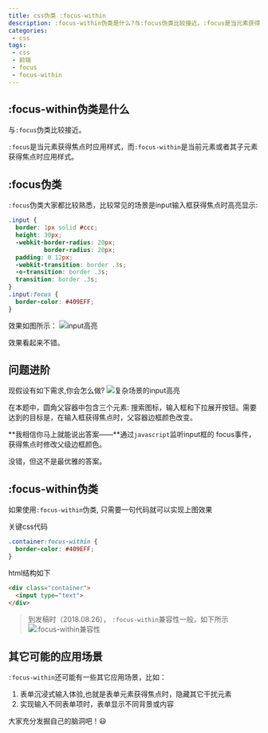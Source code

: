 ```yaml
---
title: css伪类 :focus-within
description: :focus-within伪类是什么?与:focus伪类比较接近。:focus是当元素获得焦点时应用样式，而:focus-within是当前元素或者其子元素获得焦点时应用样式。
categories:
 - css
tags:
 - css
 - 前端
 - focus
 - focus-within
---
```


## :focus-within伪类是什么
与`:focus`伪类比较接近。

`:focus`是当元素获得焦点时应用样式，而`:focus-within`是当前元素或者其子元素获得焦点时应用样式。

## :focus伪类
`:focus`伪类大家都比较熟悉，比较常见的场景是input输入框获得焦点时高亮显示:
```css
.input {
  border: 1px solid #ccc;
  height: 30px;
  -webkit-border-radius: 20px;
          border-radius: 20px;
  padding: 0 12px;
  -webkit-transition: border .3s;
  -o-transition: border .3s;
  transition: border .3s;
}
.input:focus {
  border-color: #409EFF;
}
```
效果如图所示：
![input高亮]({{site.baseurl}}/assets/images/2018/08/focus.gif)

效果看起来不错。

## 问题进阶
现假设有如下需求,你会怎么做?
![复杂场景的input高亮]({{site.baseurl}}/assets/images/2018/08/focus-within.gif)

在本题中，圆角父容器中包含三个元素: 搜索图标，输入框和下拉展开按钮。需要达到的目标是，在输入框获得焦点时，父容器边框颜色改变。

**我相信你马上就能说出答案——**通过`javascript`监听input框的 focus事件，获得焦点时修改父级边框颜色。

没错，但这不是最优雅的答案。

## :focus-within伪类
如果使用`:focus-within`伪类, 只需要一句代码就可以实现上图效果

关键css代码
```css
.container:focus-within {
  border-color: #409EFF;
}
```
html结构如下
```html
<div class="container">
  <input type="text">
</div>
```
>到发稿时（2018.08.26）， `:focus-within`兼容性一般，如下所示
![:focus-within兼容性]({{site.baseurl}}/assets/images/2018/08/focus-within-compatible.png)

## 其它可能的应用场景
`:focus-within`还可能有一些其它应用场景，比如：
1. 表单沉浸式输入体验,也就是表单元素获得焦点时，隐藏其它干扰元素
2. 实现输入不同表单项时，表单显示不同背景或内容

大家充分发掘自己的脑洞吧！😃